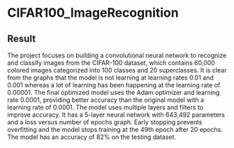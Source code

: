 # CIFAR100_ImageRecognition


## Result
The project focuses on building a convolutional neural network to recognize and classify images from the CIFAR-100 dataset, which contains 60,000 colored images categorized into 100 classes and 20 superclasses. It is clear from the graphs that the model is not learning at learning rates 0.01 and 0.001 whereas a lot of learning has been happening at the learning rate of 0.00001. The final optimized model uses the Adam optimizer and learning rate 0.0001, providing better accuracy than the original model with a learning rate of 0.0001.
The model uses multiple layers and filters to improve accuracy. It has a 5-layer neural network with 643,492 parameters and a loss versus number of epochs graph. Early stopping prevents overfitting and the model stops training at the 49th epoch after 20 epochs. The model has an accuracy of 82% on the testing dataset.
